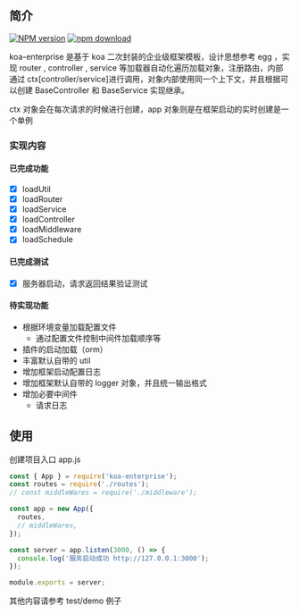 ## 简介

[![NPM version][npm-image]][npm-url]
[![npm download][download-image]][download-url]

[npm-image]: https://img.shields.io/npm/v/koa-enterprise.svg?style=flat-square
[npm-url]: https://npmjs.org/package/koa-enterprise
[download-image]: https://img.shields.io/npm/dm/koa-enterprise.svg?style=flat-square
[download-url]: https://npmjs.org/package/koa-enterprise

koa-enterprise 是基于 koa 二次封装的企业级框架模板，设计思想参考 egg ，实现 router , controller , service 等加载器自动化遍历加载对象，注册路由，内部通过 ctx[controller/service]进行调用，对象内部使用同一个上下文，并且根据可以创建 BaseController 和 BaseService 实现继承。

ctx 对象会在每次请求的时候进行创建，app 对象则是在框架启动的实时创建是一个单例

### 实现内容

#### 已完成功能

- [x] loadUtil
- [x] loadRouter
- [x] loadService
- [x] loadController
- [x] loadMiddleware
- [x] loadSchedule

#### 已完成测试

- [x] 服务器启动，请求返回结果验证测试

#### 待实现功能

- 根据环境变量加载配置文件
  - 通过配置文件控制中间件加载顺序等
- 插件的启动加载（orm）
- 丰富默认自带的 util
- 增加框架启动配置日志
- 增加框架默认自带的 logger 对象，并且统一输出格式
- 增加必要中间件
  - 请求日志

## 使用

创建项目入口 app.js

```js
const { App } = require('koa-enterprise');
const routes = require('./routes');
// const middleWares = require('./middleware');

const app = new App({
  routes,
  // middleWares,
});

const server = app.listen(3000, () => {
  console.log('服务启动成功 http://127.0.0.1:3000');
});

module.exports = server;
```

其他内容请参考 test/demo 例子
